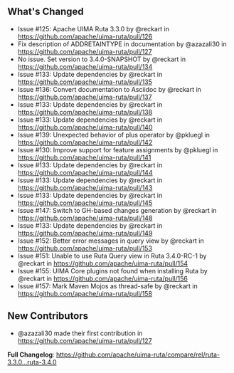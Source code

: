 ## What's Changed
* Issue #125: Apache UIMA Ruta 3.3.0 by @reckart in https://github.com/apache/uima-ruta/pull/126
* Fix description of ADDRETAINTYPE in documentation by @azazali30 in https://github.com/apache/uima-ruta/pull/127
* No issue. Set version to 3.4.0-SNAPSHOT by @reckart in https://github.com/apache/uima-ruta/pull/134
* Issue #133: Update dependencies by @reckart in https://github.com/apache/uima-ruta/pull/135
* Issue #136: Convert documentation to Asciidoc by @reckart in https://github.com/apache/uima-ruta/pull/137
* Issue #133: Update dependencies by @reckart in https://github.com/apache/uima-ruta/pull/138
* Issue #133: Update dependencies by @reckart in https://github.com/apache/uima-ruta/pull/140
* Issue #139: Unexpected behavior of plus operator by @pkluegl in https://github.com/apache/uima-ruta/pull/142
* Issue #130: Improve support for feature assignments by @pkluegl in https://github.com/apache/uima-ruta/pull/141
* Issue #133: Update dependencies by @reckart in https://github.com/apache/uima-ruta/pull/144
* Issue #133: Update dependencies by @reckart in https://github.com/apache/uima-ruta/pull/143
* Issue #133: Update dependencies by @reckart in https://github.com/apache/uima-ruta/pull/145
* Issue #147: Switch to GH-based changes generation by @reckart in https://github.com/apache/uima-ruta/pull/148
* Issue #133: Update dependencies by @reckart in https://github.com/apache/uima-ruta/pull/149
* Issue #152: Better error messages in query view by @reckart in https://github.com/apache/uima-ruta/pull/153
* Issue #151: Unable to use Ruta Query view in Ruta 3.4.0-RC-1 by @reckart in https://github.com/apache/uima-ruta/pull/154
* Issue #155: UIMA Core plugins not found when installing Ruta by @reckart in https://github.com/apache/uima-ruta/pull/156
* Issue #157: Mark Maven Mojos as thread-safe by @reckart in https://github.com/apache/uima-ruta/pull/158

## New Contributors
* @azazali30 made their first contribution in https://github.com/apache/uima-ruta/pull/127

**Full Changelog**: https://github.com/apache/uima-ruta/compare/rel/ruta-3.3.0...ruta-3.4.0